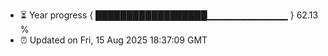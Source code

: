 - ⏳ Year progress { ██████████████████▁▁▁▁▁▁▁▁▁▁▁▁ } 62.13 %
- ⏰ Updated on Fri, 15 Aug 2025 18:37:09 GMT

